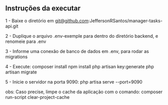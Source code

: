 ## Instruções da executar

1 - Baixe o diretório em git@github.com:JeffersonRSantos/manager-tasks-api.git

2 - Duplique o arquivo .env-exemple para dentro do diretório backend, e renomeie para .env

3 - Informe uma conexão de banco de dados em .env, para rodar as migrations

4 - Execute:
    composer install
    npm install
    php artisan key:generate
    php artisan migrate

5 - Inicie o servidor na porta 9090: 
    php artisa serve --port=9090


obs: Caso precise, limpe o cache da aplicação com o comando: 
    composer run-script clear-project-cache
